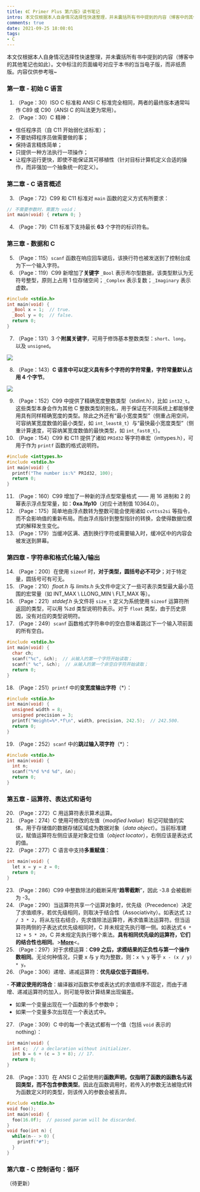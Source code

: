 ```yaml
---
title: 《C Primer Plus 第六版》读书笔记
intro: 本文仅根据本人自身情况选择性快速整理，并未囊括所有书中提到的内容（博客中的其他笔记也如此）。文中标注的页面编号对应于本书的当当电子版，而非纸质版。BTW，内容仅供参考。
comments: true
date: 2021-09-25 18:08:01
tags:
- C
---
```


本文仅根据本人自身情况选择性快速整理，并未囊括所有书中提到的内容（博客中的其他笔记也如此）。文中标注的页面编号对应于本书的当当电子版，而非纸质版。内容仅供参考哦~

### 第一章 - 初始 C 语言

1. （Page：30）ISO C 标准和 ANSI C 标准完全相同，两者的最终版本通常叫作 C89 或 C90（ANSI C 的叫法更为常用）。
2. （Page：30）C 精神：

* 信任程序员（自 C11 开始弱化该标准）；
* 不要妨碍程序员做需要做的事；
* 保持语言精炼简单；
* 只提供一种方法执行一项操作；
* 让程序运行更快，即使不能保证其可移植性（针对目标计算机定义合适的操作，而非强加一个抽象统一的定义）。

### 第二章 - C 语言概述

3. （Page：72）C99 和 C11 标准对 `main` 函数的定义方式有所要求：

```c
// 不需要参数时，需置为 void；
int main(void) { return 0; }
```

4. （Page：79）C11 标准下支持最长 **63** 个字符的标识符名。

### 第三章 - 数据和 C

5. （Page：115）`scanf` 函数在响应回车键后，该换行符也被发送到了控制台成为下一个输入字符。
6. （Page：119）C99 新增加了**关键字** `_Bool` 表示布尔型数据，该类型默认为无符号整型，原则上占用 1 位存储空间；`_Complex` 表示复数；`_Imaginary` 表示虚数。

```c
#include <stdio.h>
int main(void) {
  _Bool x = 1;  // true.
  _Bool y = 0;  // false.
  return 0;
}
```

7. （Page：131）3 个**附属关键字**，可用于修饰基本整数类型：`short`、`long`，以及 `unsigned`。

![](1.png)

8. （Page：143）**C 语言中可以定义具有多个字符的字符常量，字符常量默认占用 4 个字节**。

![](2.png)

9. （Page：152）C99 中提供了精确宽度整数类型（stdint.h），比如 `int32_t`。这些类型本身会作为其他 C 整数类型的别名，用于保证在不同系统上都能够使用具有同样精确宽度的类型。除此之外还有“最小宽度类型”（侧重占用空间，可容纳某宽度数值的最小类型，如 `int_least8_t`）与“最快最小宽度类型”（侧重计算速度，可容纳某宽度数值的最快类型，如 `int_fast8_t`）。
10. （Page：154）C99 和 C11 提供了诸如 `PRId32` 等字符串宏（inttypes.h），可用于作为 `printf` 函数的格式说明符。

```c
#include <inttypes.h>
#include <stdio.h>
int main(void) {
  printf("The number is:%" PRId32, 100);
  return 0;
}
```

11. （Page：160）C99 增加了一种新的浮点型常量格式 —— 用 16 进制和 2 的幂表示浮点型常量，如：**0xa.1fp10**（对应十进制值 10364.0）。
12. （Page：175）简单地由浮点数转为整数可能会使用诸如 `cvttss2si` 等指令，而不会影响值的重新布局。而由浮点指针到整型指针的转换，会使得数据位模式的解释发生变化。
13. （Page：179）当缓冲区满、遇到换行字符或需要输入时，缓冲区中的内容会被发送到屏幕。

### 第四章 - 字符串和格式化输入/输出

14. （Page：200）在使用 `sizeof` 时，**对于类型，圆括号必不可少**；对于特定量，圆括号可有可无。
15. （Page：210）*float.h* 与 *limits.h* 头文件中定义了一些可表示类型最大最小范围的宏常量（如 INT_MAX \ LLONG_MIN \ FLT_MAX 等）。
16. （Page：221）*stddef.h* 头文件将 `size_t` 定义为系统使用 `sizeof` 运算符所返回的类型，可以用 %zd 类型说明符表示。对于 `float` 类型，由于历史原因，没有对应的类型说明符。
17. （Page：249）`scanf` 函数格式字符串中的空白意味着跳过下一个输入项前面的所有空白。

```c
#include <stdio.h>
int main(void) {
  char ch;
  scanf("%c", &ch);  // 从输入的第一个字符开始读取；
  scanf(" %c", &ch);  // 从输入的第一个非空白字符开始读取；
  return 0;
}
```

18. （Page：251）`printf` 中的**变宽度输出字符**（*）：

```c
#include <stdio.h>
int main(void) {
  unsigned width = 8;
  unsigned precision = 3;
  printf("Weight=%*.*f\n", width, precision, 242.5);  // 242.500.
  return 0;
}
```

19. （Page：252）`scanf` 中的**跳过输入项字符**（*）：

```c
#include <stdio.h>
int main(void) {
  int n;
  scanf("%*d %*d %d", &n);
  return 0;
}
```

### 第五章 - 运算符、表达式和语句

20. （Page：272）C 用运算符表示算术运算。
21. （Page：274）C 使用可修改的左值（*modified lvalue*）标记可赋值的实体。用于存储值的数据存储区域成为数据对象（*data object*）。当前标准建议，赋值运算符左侧应该是对象定位值（*object locator*），右侧应该是表达式的值。
22. （Page：277）C 语言中支持**多重赋值**：

```c
int main(void) {
  let x = y = z = 0;
  return 0;
}
```

23. （Page：286）C99 中整数除法的截断采用“**趋零截断**”，因此 -3.8 会被截断为 -3。
24. （Page：290）当运算符共享一个运算对象时，优先级（Precedence）决定了求值顺序，若优先级相同，则取决于结合性（Associativity）。如表达式 `12 / 3 * 2`，将从左往右结合，先求值除法运算符，再求值乘法运算符。但当运算符两侧的子表达式优先级相同时，C 并未规定先执行哪一侧。如表达式 `6 * 12 + 5 * 20`，C 并未规定先执行哪个乘法。**具有相同优先级的运算符，它们的结合性也相同**。><b>[More](https://www.geeksforgeeks.org/operator-precedence-and-associativity-in-c/)</b><。
25. （Page：297）对于求模运算：**C99 之后，求模结果的正负性与第一个操作数相同**。无论何种情况，只要 x 与 y 均为整数，则：`x % y` 等于 `x - (x / y) * y`。
26. （Page：306）递增、递减运算符：**优先级仅低于圆括号**。

\- **不建议使用的场合**：编译器对函数实参或表达式的求值顺序不固定，而由于递增、递减运算符的加入，则可能导致计算结果出现偏差。

* 如果一个变量出现在一个函数的多个参数中；
* 如果一个变量多次出现在一个表达式中。

27. （Page：309）C 中的每一个表达式都有一个值（包括 `void` 表示的 nothing）：

```c
int main(void) {
  int c;  // a declaration without initializer.
  int b = 6 + (c = 3 + 8); // 17.
  return 0;
}
```

28. （Page：331）在 ANSI C 之前使用的**函数声明，仅指明了函数的函数名与返回类型，而不包含参数类型**。因此在函数调用时，若传入的参数无法被隐式转为函数定义时的类型，则该传入的参数会被丢弃。

```c
#include <stdio.h>
void foo();
int main(void) {
  foo(16.0f);  // passed param will be discarded.
}
void foo(int n) {
  while(n-- > 0) {
    printf("#");  
  }
}
```

### 第六章 - C 控制语句：循环

（待更新）

